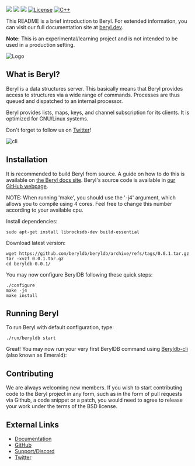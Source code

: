 
<a target="_blank" href="https://twitter.com/beryldb"><img src="https://img.shields.io/twitter/url/https/twitter.com/cloudposse.svg?style=social&label=Follow%20%40beryldblabs"></a>
<a target="_blank" href="https://github.com/beryldb/beryldb/actions"><img src="https://github.com/beryldb/beryldb/workflows/Linux%20CI/badge.svg?4"></a>
<a target="_blank" href="https://github.com/beryldb/beryldb/pulse" alt="Activity"> <img src="https://img.shields.io/github/commit-activity/m/beryldb/beryldb?5" /></a>
[![License](https://img.shields.io/badge/License-BSD%203--Clause-blue.svg)](https://opensource.org/licenses/BSD-3-Clause)
<a target="_blank" href="https://github.com/beryldb/beryldb/blob/unstable/src/beryl.cpp"><img alt="C++" src="https://img.shields.io/badge/c++-%2300599C.svg?&style=for-the-badge&logo=c%2B%2B&ogoColor=white"/></a>
<br>


This README is a brief introduction to Beryl. For extended information, you
can visit our full documentation site at [beryl.dev](https://docs.beryl.dev/).

**Note:** This is an experimental/learning project and is not intended to be used in
a production setting.

![Logo](https://docs.beryl.dev/img/smaller.png??)

## What is Beryl?

Beryl is a data structures server. This basically means that Beryl provides
access to structures via a wide range of commands. Processes are thus queued
and dispatched to an internal processor.

Beryl provides lists, maps, keys, and channel subscription for its clients. It is
optimized for GNU/Linux systems.

Don't forget to follow us on [Twitter](https://twitter.com/Beryldlabs)!

![cli](https://docs.beryl.dev/img/render.gif??)

## Installation

It is recommended to build Beryl from source. A guide on how to do this is available on [the Beryl docs site](https://docs.beryl.dev/server/installation/).
Beryl's source code is available in [our GitHub webpage](https://github.com/beryldb/beryldb).

NOTE: When running 'make', you should use the '-j4' argument, which allows you to compile 
using 4 cores. Feel free to change this number according to your available cpu.

Install dependencies:

```
sudo apt-get install librocksdb-dev build-essential
```

Download latest version:

```
wget https://github.com/beryldb/beryldb/archive/refs/tags/0.0.1.tar.gz
tar -xvzf 0.0.1.tar.gz
cd beryldb-0.0.1/
```

You may now configure BerylDB following these quick steps: 

```
./configure
make -j4 
make install
```

## Running Beryl

To run Beryl with default configuration, type:

```
./run/beryldb start
```

Great! You may now run your very first BerylDB command using
[Beryldb-cli](https://github.com/beryldb/beryldb-cli) (also known as Emerald):


## Contributing

We are always welcoming new members. If you wish to start contributing code to the 
Beryl project in any form, such as in the form of pull requests via Github, 
a code snippet or a patch, you would need to agree to release your work under the terms of the
BSD license.

## External Links

* [Documentation](https://docs.beryl.dev)
* [GitHub](https://github.com/beryldb/beryldb)
* [Support/Discord](https://discord.gg/sqsXVYuGrX)
* [Twitter](https://twitter.com/beryldb)



